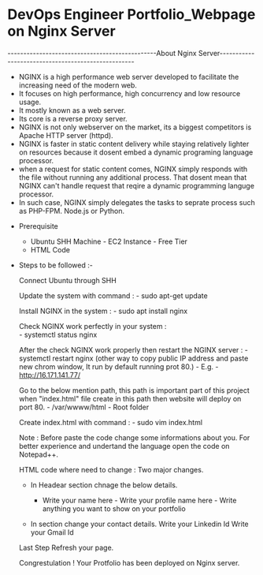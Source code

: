 # DevOps Engineer Portfolio_Webpage on Nginx Server

  -----------------------------------------------About Nginx Server---------------------------------------------------

-  NGINX is a high performance web server developed to facilitate the increasing need of the modern web.
-  It focuses on high performance, high concurrency and low resource usage.
-  It mostly known as a web server.
-  Its core is a reverse proxy server.
-  NGINX  is not only webserver on the market, its a biggest competitors is Apache HTTP server (httpd).
-  NGINX is faster in static content delivery while staying relatively lighter on resources because it dosent embed a dynamic programing language processor.
-  when a request for static content comes, NGINX simply responds with the file without running any additional process. That dosent mean that NGINX can't handle
   request that reqire a dynamic programming languge processor.
-  In such case, NGINX simply delegates the tasks to seprate process such as PHP-FPM. Node.js or Python.

  * Prerequisite
    - Ubuntu SHH Machine - EC2 Instance - Free Tier 
    - HTML Code

  * Steps to be followed :-

    Connect Ubuntu through SHH

    Update the system with command :
         - sudo apt-get update

    Install NGINX in the system :
          - sudo apt install nginx
      
    Check NGINX work perfectly in your system :   
          - systemctl status nginx

    After the check NGINX work properly then restart the NGINX server :
          - systemctl restart nginx (other way to copy public IP address and paste new chrom window, It run by default running prot 80.)
          - E.g. - http://16.171.141.77/

    Go to the below mention path, this path is important part of this project when "index.html" file create in this path then website will deploy on port 80.
          - /var/wwww/html - Root folder

    Create index.html with command :
          - sudo vim index.html

    Note : Before paste the code change some informations about you.
           For better experience and undertand the language open the code on Notepad++.

    HTML code where need to change : Two major changes.
       
       - In Headear section chnage the below details.
         	- Write your name here
		- Write your profile name here
		- Write anything you want to show on your portfolio
      
      - In section change your contact details. 
        	Write your Linkedin Id
		Write your Gmail Id
        
    Last Step Refresh your page.

    Congrestulation ! Your Protfolio has been deployed on Nginx server.
    
